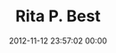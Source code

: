 ---
title: "Rita P. Best"
date: 2012-11-12 23:57:02 00:00
permalink: /rbest
twitter: ""
likes: [1393]
id: 1515
gravatar: "http://www.gravatar.com/avatar/042914cc7beaf2f50a9f3a54f2cf18d3"
---